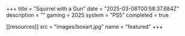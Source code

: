 +++
title = "Squirrel with a Gun"
date = "2025-03-08T00:58:37.684Z"
description = ""
gaming = 2025
system = "PS5"
completed = true

[[resources]]
src = "images/boxart.jpg"
name = "featured"
+++

<!-- Start writing here...

**Final trophy count: __ of __**

![Trophy List](images/trophies.jpg) -->
